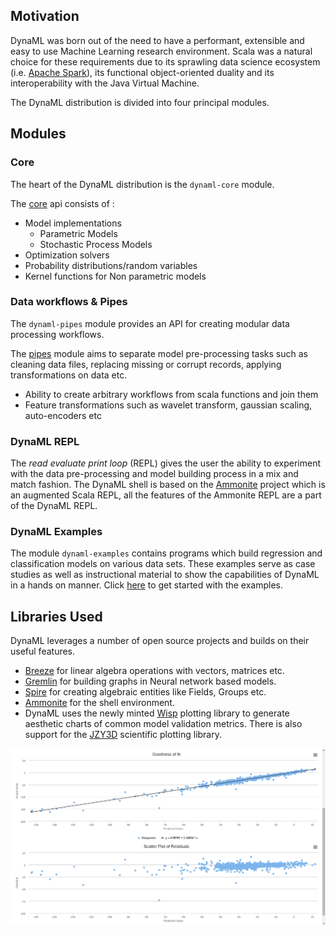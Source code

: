 ## Motivation

DynaML was born out of the need to have a performant, extensible and easy to use Machine Learning research environment. Scala was a natural choice for these requirements due to its sprawling data science ecosystem (i.e. [Apache Spark](http://spark.apache.org/)), its functional object-oriented duality and its interoperability with the Java Virtual Machine.

The DynaML distribution is divided into four principal modules.

## Modules

### Core

The heart of the DynaML distribution is the `dynaml-core` module.

The [core](/core/core_model_hierarchy.md) api consists of :

  - Model implementations
    * Parametric Models
    * Stochastic Process Models
  - Optimization solvers
  - Probability distributions/random variables
  - Kernel functions for Non parametric models


### Data workflows & Pipes

The `dynaml-pipes` module provides an API for creating modular data processing workflows.

The [pipes](/pipes/pipes.md) module aims to separate model pre-processing tasks such as cleaning data files, replacing missing or corrupt records, applying transformations on data etc.

 - Ability to create arbitrary workflows from scala functions and join them
 - Feature transformations such as wavelet transform, gaussian scaling, auto-encoders etc

### DynaML REPL

The _read evaluate print loop_ (REPL) gives the user the ability to experiment with the data pre-processing and model building process in a mix and match fashion. The DynaML shell is based on the [Ammonite](http://www.lihaoyi.com/Ammonite/) project which is an augmented Scala REPL, all the features of the Ammonite REPL are a part of the DynaML REPL.

### DynaML Examples

The module ```dynaml-examples``` contains programs which build regression and classification models on various data sets. These examples serve as case studies as well as instructional material to show the capabilities of DynaML in a hands on manner. Click [here](/repl-examples/p2_examples.md) to get started with the examples.

## Libraries Used

DynaML leverages a number of open source projects and builds on their useful features.

* [Breeze](https://github.com/scalanlp/breeze) for linear algebra operations with vectors, matrices etc.
* [Gremlin](https://github.com/tinkerpop/gremlin) for building graphs in Neural network based models.
* [Spire](https://github.com/non/spire) for creating algebraic entities like Fields, Groups etc.
* [Ammonite](http://www.lihaoyi.com/Ammonite/) for the shell environment.
* DynaML uses the newly minted [Wisp](https://github.com/quantifind/wisp) plotting library to generate aesthetic charts of common model validation metrics. There is also support for the  [JZY3D](http://jzy3d.org) scientific plotting library.

![plots](images/plot-screen.png)
